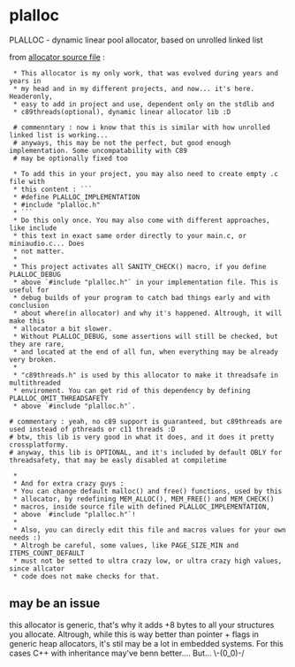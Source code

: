 # plalloc
PLALLOC - dynamic linear pool allocator, based on unrolled linked list

from [allocator source file](plalloc.h) :
```
 * This allocator is my only work, that was evolved during years and years in
 * my head and in my different projects, and now... it's here. Headeronly,
 * easy to add in project and use, dependent only on the stdlib and 
 * c89threads(optional), dynamic linear allocator lib :D

 # commenntary : now i know that this is similar with how unrolled linked list is working...
 # anyways, this may be not the perfect, but good enough implementation. Some uncompatability with C89
 # may be optionally fixed too

 * To add this in your project, you may also need to create empty .c file with 
 * this content : ```
 * #define PLALLOC_IMPLEMENTATION
 * #include "plalloc.h"
 * ```
 * Do this only once. You may also come with different approaches, like include
 * this text in exact same order directly to your main.c, or miniaudio.c... Does
 * not matter.
 *
 * This project activates all SANITY_CHECK() macro, if you define PLALLOC_DEBUG
 * above `#include "plalloc.h"` in your implementation file. This is useful for
 * debug builds of your program to catch bad things early and with conclusion 
 * about where(in allocator) and why it's happened. Altrough, it will make this
 * allocator a bit slower.
 * Without PLALLOC_DEBUG, some assertions will still be checked, but they are rare,
 * and located at the end of all fun, when everything may be already very broken. 
 *
 * "c89threads.h" is used by this allocator to make it threadsafe in multithreaded
 * enviroment. You can get rid of this dependency by defining PLALLOC_OMIT_THREADSAFETY
 * above `#include "plalloc.h"`.

# commentary : yeah, no c89 support is guaranteed, but c89threads are used instead of pthreads or c11 threads :D
# btw, this lib is very good in what it does, and it does it pretty crossplatformy.
# anyway, this lib is OPTIONAL, and it's included by default OBLY for threadsafety, that may be easly disabled at compiletime

 *
 * And for extra crazy guys : 
 * You can change default malloc() and free() functions, used by this
 * allocator, by redefining MEM_ALLOC(), MEM_FREE() and MEM_CHECK()
 * macros, inside source file with defined PLALLOC_IMPLEMENTATION, 
 * above `#include "plalloc.h"`!
 *
 * Also, you can direcly edit this file and macros values for your own needs :)
 * Altrogh be careful, some values, like PAGE_SIZE_MIN and ITEMS_COUNT_DEFAULT 
 * must not be setted to ultra crazy low, or ultra crazy high values, since allcator
 * code does not make checks for that.
```
## may be an issue
this allocator is generic, that's why it adds +8 bytes to all your structures you allocate. Altrough, while this is way better than pointer + flags in generic heap allocators, it's stil may be a lot in embedded systems. For this cases C++ with inheritance may've benn better.... But... \\-(0_0)-/
